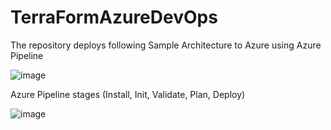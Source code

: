 # TerraFormAzureDevOps

The repository deploys following Sample Architecture to Azure using Azure Pipeline

![image](https://user-images.githubusercontent.com/109661787/187080367-2d32bf26-2d26-436f-8e22-3f8bbf5dd7c4.png)

Azure Pipeline stages (Install, Init, Validate, Plan,  Deploy)

![image](https://user-images.githubusercontent.com/109661787/187080950-58a4a3f2-a58a-4a55-af4f-3d71ec2147be.png)

